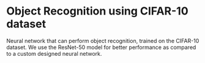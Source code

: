 # Object Recognition using CIFAR-10 dataset

Neural network that can perform object recognition, trained on the CIFAR-10 dataset. We use the ResNet-50 model for better performance as compared to a custom designed neural network.
